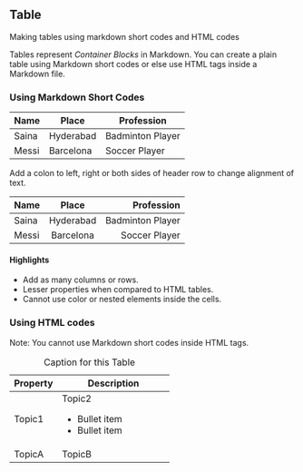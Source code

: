 ## Table
Making tables using markdown short codes and HTML codes

Tables represent *Container Blocks* in Markdown. You can create a plain  table using Markdown short codes or else use HTML tags inside a Markdown file.

### Using Markdown Short Codes

Name | Place | Profession   
---- | ---- | ----   
Saina | Hyderabad | Badminton Player
Messi | Barcelona | Soccer Player

Add a colon to left, right or both sides of header row to change alignment of text.

Name | Place | Profession   
:---- | :----:| ----:   
Saina | Hyderabad | Badminton Player
Messi | Barcelona | Soccer Player

#### Highlights

* Add as many columns or rows.
* Lesser properties when compared to HTML tables.
* Cannot use color or nested elements inside the cells.

### Using HTML codes

Note: You cannot use Markdown short codes inside HTML tags.

<table class="table table-striped">
<caption>Caption for this Table</caption>
<thead class="thead-dark">
<tr>
    <th width="30%">Property</th>
    <th width="70%">Description</th>
    </tr>
</thead>
<tbody>
<tr>
    <td>Topic1</td>
    <td>Topic2
        <ul>
        <li>Bullet item</li>
        <li>Bullet item</li>
        </ul>
        </td>
    </tr>
<tr>
    <td>TopicA</td>
    <td>TopicB</td>
    </tr>
</tbody>
</table>